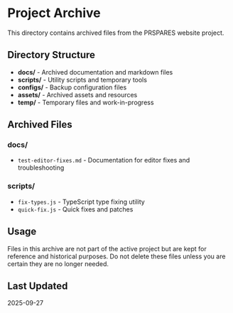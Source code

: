 # Project Archive

This directory contains archived files from the PRSPARES website project.

## Directory Structure

- **docs/** - Archived documentation and markdown files
- **scripts/** - Utility scripts and temporary tools
- **configs/** - Backup configuration files
- **assets/** - Archived assets and resources
- **temp/** - Temporary files and work-in-progress

## Archived Files

### docs/
- `test-editor-fixes.md` - Documentation for editor fixes and troubleshooting

### scripts/
- `fix-types.js` - TypeScript type fixing utility
- `quick-fix.js` - Quick fixes and patches

## Usage

Files in this archive are not part of the active project but are kept for reference and historical purposes. Do not delete these files unless you are certain they are no longer needed.

## Last Updated

2025-09-27